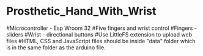 # Prosthetic_Hand_With_Wrist
#Microcontroller - Esp Wroom 32
#Five fingers and wrist control
#Fingers - sliders
#Wrist - directional buttons
#Use LittleFS extension to upload web files
#HTML, CSS and JavaScript files should be inside "data" folder which is in the same folder as the arduino file.

